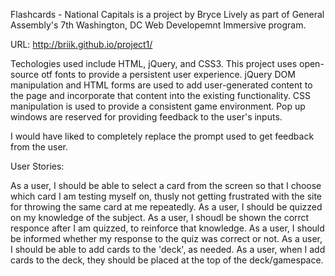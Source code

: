 Flashcards - National Capitals is a project by Bryce Lively as part of General Assembly's 7th Washington, DC Web Developemnt Immersive program.  

URL: http://briik.github.io/project1/

Techologies used include HTML, jQuery, and CSS3. This project uses open-source otf fonts to provide a persistent user experience.  jQuery DOM manipulation and HTML forms are used to add user-generated content to the page and incorporate that content into the existing functionality. CSS manipulation is used to provide a consistent game environment.  Pop up windows are reserved for providing feedback to the user's inputs.

I would have liked to completely replace the prompt used to get feedback from the user.

User Stories:

As a user, I should be able to select a card from the screen so that I choose which card I am testing myself on, thusly not getting frustrated with the site for throwing the same card at me repeatedly.
As a user, I should be quizzed on my knowledge of the subject.
As a user, I shoudl be shown the corrct responce after I am quizzed, to reinforce that knowledge.
As a user, I should be informed whether my response to the quiz was correct or not.
As a user, I should be able to add cards to the 'deck', as needed.
As a user, when I add cards to the deck, they should be placed at the top of the deck/gamespace.

